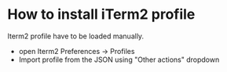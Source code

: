# How to install iTerm2 profile

Iterm2 profile have to be loaded manually.

 * open Iterm2 Preferences -> Profiles
 * Import profile from the JSON using "Other actions" dropdown

